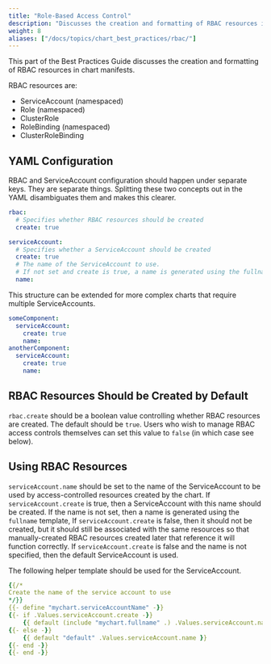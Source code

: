 ```yaml
---
title: "Role-Based Access Control"
description: "Discusses the creation and formatting of RBAC resources in Chart manifests."
weight: 8
aliases: ["/docs/topics/chart_best_practices/rbac/"]
---
```


This part of the Best Practices Guide discusses the creation and formatting of
RBAC resources in chart manifests.

RBAC resources are:

- ServiceAccount (namespaced)
- Role (namespaced)
- ClusterRole
- RoleBinding (namespaced)
- ClusterRoleBinding

## YAML Configuration

RBAC and ServiceAccount configuration should happen under separate keys. They
are separate things. Splitting these two concepts out in the YAML disambiguates
them and makes this clearer.

```yaml
rbac:
  # Specifies whether RBAC resources should be created
  create: true

serviceAccount:
  # Specifies whether a ServiceAccount should be created
  create: true
  # The name of the ServiceAccount to use.
  # If not set and create is true, a name is generated using the fullname template
  name:
```

This structure can be extended for more complex charts that require multiple
ServiceAccounts.

```yaml
someComponent:
  serviceAccount:
    create: true
    name:
anotherComponent:
  serviceAccount:
    create: true
    name:
```

## RBAC Resources Should be Created by Default

`rbac.create` should be a boolean value controlling whether RBAC resources are
created.  The default should be `true`.  Users who wish to manage RBAC access
controls themselves can set this value to `false` (in which case see below).

## Using RBAC Resources

`serviceAccount.name` should be set to the name of the ServiceAccount to be used
by access-controlled resources created by the chart.  If `serviceAccount.create`
is true, then a ServiceAccount with this name should be created.  If the name is
not set, then a name is generated using the `fullname` template, If
`serviceAccount.create` is false, then it should not be created, but it should
still be associated with the same resources so that manually-created RBAC
resources created later that reference it will function correctly.  If
`serviceAccount.create` is false and the name is not specified, then the default
ServiceAccount is used.

The following helper template should be used for the ServiceAccount.

```yaml
{{/*
Create the name of the service account to use
*/}}
{{- define "mychart.serviceAccountName" -}}
{{- if .Values.serviceAccount.create -}}
    {{ default (include "mychart.fullname" .) .Values.serviceAccount.name }}
{{- else -}}
    {{ default "default" .Values.serviceAccount.name }}
{{- end -}}
{{- end -}}
```
